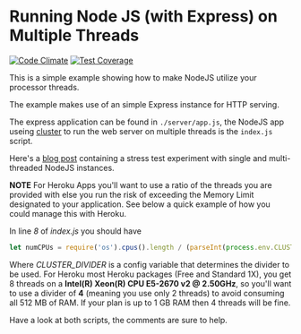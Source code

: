 Running Node JS (with Express) on Multiple Threads
==================================================

[![Code Climate](https://codeclimate.com/github/andela-gukpere/multi-core-node-js-example/badges/gpa.svg)](https://codeclimate.com/github/andela-gukpere/multi-core-node-js-example) [![Test Coverage](https://codeclimate.com/github/andela-gukpere/multi-core-node-js-example/badges/coverage.svg)](https://codeclimate.com/github/andela-gukpere/multi-core-node-js-example/coverage)


This is a simple example showing how to make NodeJS utilize your processor threads.

The example makes use of an simple Express instance for HTTP serving.

The express application can be found in `./server/app.js`, the NodeJS app useing [cluster](https://nodejs.org/api/cluster.html) to run the web server on multiple threads is the `index.js` script.

Here's a [blog post](http://blog.godson.com.ng/2015/11/running-node-js-with-express-multi-core-processors/) containing a stress test experiment with single and multi-threaded NodeJS instances.


**NOTE** For Heroku Apps you'll want to use a ratio of the threads you are provided with else you run the risk of exceeding the Memory Limit designated to your application. See below a quick example of how you could manage this with Heroku.

In line _8_ of _index.js_ you should have

```js
let numCPUs = require('os').cpus().length / (parseInt(process.env.CLUSTER_DIVIDER, 10) || 1);
```

Where _CLUSTER\_DIVIDER_ is a config variable that determines the divider to be used. For Heroku most Heroku packages (Free and Standard 1X), you get 8 threads on a **Intel(R) Xeon(R) CPU E5-2670 v2 @ 2.50GHz**, so you'll want to use a divider of **4** (meaning you use only 2 threads) to avoid consuming all 512 MB of RAM. If your plan is up to 1 GB RAM then 4 threads will be fine.

Have a look at both scripts, the comments are sure to help.